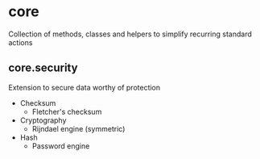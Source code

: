 # core
Collection of methods, classes and helpers to simplify recurring standard actions

## core.security
Extension to secure data worthy of protection

* Checksum
	* Fletcher's checksum
* Cryptography
	* Rijndael engine (symmetric)
* Hash
	* Password engine